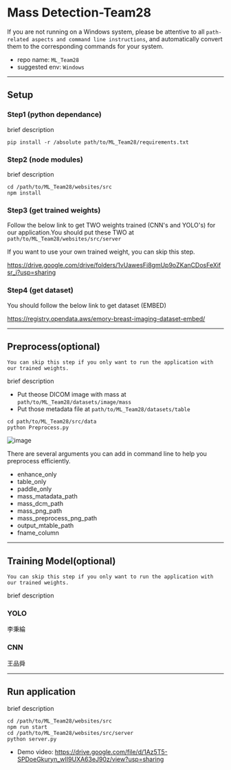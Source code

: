 # Mass Detection-Team28

If you are not running on a Windows system, please be attentive to all `path-related aspects and command line instructions`, and automatically convert them to the corresponding commands for your system.

* repo name: `ML_Team28`
* suggested env: `Windows`
  
- - -

## Setup

### Step1 (python dependance)
brief description

```
pip install -r /absolute path/to/ML_Team28/requirements.txt
```


### Step2 (node modules)
brief description

```
cd /path/to/ML_Team28/websites/src
npm install
```

### Step3 (get trained weights)
Follow the below link to get TWO weights trained (CNN's and YOLO's) for our application.You should put these TWO at `path/to/ML_Team28/websites/src/server`

If you want to use your own trained weight, you can skip this step.

https://drive.google.com/drive/folders/1vUawesFi8gmUp9oZKanCDosFeXifsr_i?usp=sharing

### Step4 (get dataset)
You should follow the below link to get dataset (EMBED)

https://registry.opendata.aws/emory-breast-imaging-dataset-embed/

- - -

## Preprocess(optional)
```
You can skip this step if you only want to run the application with our trained weights.
```
brief description

* Put theose DICOM image with mass at `path/to/ML_Team28/datasets/image/mass`
* Put those metadata file at `path/to/ML_Team28/datasets/table`

```
cd path/to/ML_Team28/src/data
python Preprocess.py
```

![image](https://hackmd.io/_uploads/ryN82Z7YT.png)


There are several arguments you can add in command line to help you preprocess efficiently.
* enhance_only
* table_only
* paddle_only
* mass_matadata_path
* mass_dcm_path
* mass_png_path
* mass_preprocess_png_path
* output_mtable_path
* fname_column

- - -

## Training Model(optional)
```
You can skip this step if you only want to run the application with our trained weights.
```
brief description
### YOLO
李秉綸

### CNN
王品舜

- - -

## Run application
brief description
```
cd /path/to/ML_Team28/websites/src
npm run start
cd /path/to/ML_Team28/websites/src/server
python server.py
```
* Demo video: https://drive.google.com/file/d/1Az5T5-SPDoeGkuryn_wII9UXA63eJ90z/view?usp=sharing